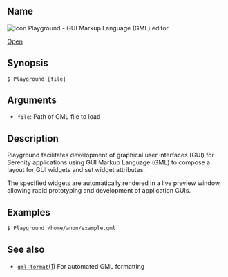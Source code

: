 ## Name

![Icon](file:///res/icons/16x16/app-playground.png) Playground - GUI Markup Language (GML) editor

[Open](file:///bin/Playground)

## Synopsis

```**sh
$ Playground [file]
```

## Arguments

* `file`: Path of GML file to load

## Description

Playground facilitates development of graphical user interfaces (GUI)
for Serenity applications using GUI Markup Language (GML) to compose
a layout for GUI widgets and set widget attributes.

The specified widgets are automatically rendered in a live preview
window, allowing rapid prototyping and development of application GUIs.

## Examples

```sh
$ Playground /home/anon/example.gml
```

## See also

* [`gml-format`(1)](help://man/1/gml-format) For automated GML formatting

